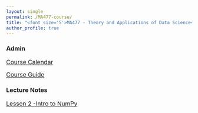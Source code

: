 ```yaml
---
layout: single
permalink: /MA477-course/
title: "<font size='5'>MA477 - Theory and Applications of Data Science</font>"
author_profile: true
---
```


<h3>Admin</h3>
<a href="https://github.com/vbucaj/lecture-notes/blob/master/MA477%20-%20Theory%20and%20Applications%20of%20Data%20Science/MA477-AY20-2%20Calendar.pdf" target="_blank" ><font size='3'>Course Calendar</font></a>

<a href="https://github.com/vbucaj/lecture-notes/blob/master/MA477%20-%20Theory%20and%20Applications%20of%20Data%20Science/MA477-%20Intro%20to%20Machine%20Learning%20with%20Python_Syllabus.pdf" target="_blank"><font size='3'>Course Guide</font></a>




<h3>Lecture Notes</h3>
<a href="https://github.com/vbucaj/lecture-notes/blob/master/MA477%20-%20Theory%20and%20Applications%20of%20Data%20Science/Lesson%202%20--%20Intro%20to%20Numpy.md" target="_blank"><font size='3'>Lesson 2 -Intro to NumPy</font></a>
